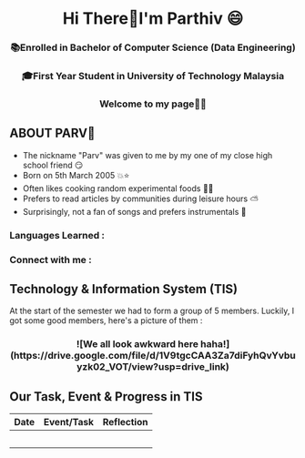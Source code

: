 <h1 align="center">  Hi There👋I'm Parthiv 😄</h1>
<h3 align="center">  📚Enrolled in Bachelor  of Computer Science (Data Engineering) </h3> 
<h3 align="center">  🎓First Year Student in University of Technology Malaysia </h3> 
<h3 align="center">Welcome to my page😶‍🌫️ </h3> 



## ABOUT PARV📝
- The nickname "Parv" was given to me by my one of my close high school friend :smirk:
- Born on 5th March 2005 :boom::star:
- Often likes cooking random experimental foods :man_cook:
- Prefers to read articles by communities during leisure hours ⛅
- Surprisingly, not a fan of songs and prefers instrumentals :musical_note:

<h3 align="left"> Languages Learned : 

<h3 align="left"> Connect with me : 

 

## Technology & Information System (TIS)
At the start of the semester we had to form a group of 5 members. Luckily, I got some good members, here's a picture of them :
<h3 align="center">
![We all look awkward here haha!](https://drive.google.com/file/d/1V9tgcCAA3Za7diFyhQvYvbuyzk02_VOT/view?usp=drive_link)
</h3>


## Our Task, Event & Progress in TIS


| Date       | Event/Task   | Reflection       |
|------------|--------------|------------------|
|            |              |                  |
|            |              |                  |
|            |              |                  |
|            |              |                  |
|            |              |                  |
